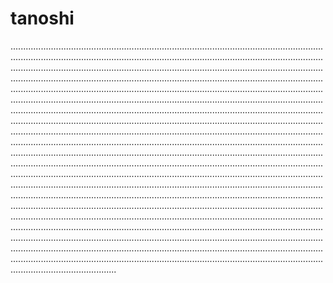 # tanoshi
......................................................................................................................................................................................................................................................................................................................................................................................................................................................................................................................................................................................................................................................................................................................................................................................................................................................................................................................................................................................................................................................................................................................................................................................................................................................................................................................................................................................................................................................................................................................................................................................................................................................................................................................................................................................................................................................................................................................................................................................................................................................................................................................................................................................................................................................................................................................................................................................................................................................................................................................................................................................................................................................................................................................................................